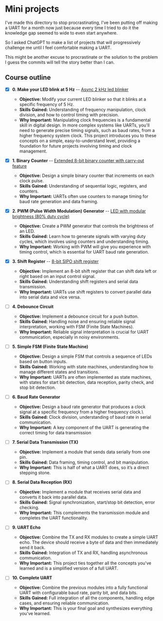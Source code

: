 # Mini projects

I've made this directory to stop procrastinating, I've been putting off making a UART for a month now just because every time I tried to do it the knowledge gap seemed to wide to even start anywhere.

So I asked ChatGPT to make a list of projects that will progressively challenge me until I feel comfortable making a UART.

This might be another excuse to procrastinate or the solution to the problem I guess the commits will tell the story better than I can.

## Course outline

- [x] **0. Make your LED blink at 5 Hz** -- [Async 2 kHz led blinker](https://github.com/pindjouf/fromthetransistor/tree/master/Section%202%3A%20Bringup/mini_projects/0_led_freq)

    - **Objective:** Modify your current LED blinker so that it blinks at a specific frequency of 5 Hz.
    - **Skills Gained:** Understanding of frequency manipulation, clock division, and how to control timing with precision.
    - **Why Important:** Manipulating clock frequencies is a fundamental skill in digital design. In more complex systems like UARTs, you'll need to generate precise timing signals, such as baud rates, from a higher frequency system clock. This project introduces you to these concepts on a simple, easy-to-understand level, providing a foundation for future projects involving timing and clock management.

- [x] **1. Binary Counter** -- [Extended 8-bit binary counter with carry-out feature](https://github.com/pindjouf/fromthetransistor/tree/master/Section%202%3A%20Bringup/mini_projects/1_counter)

    - **Objective:** Design a simple binary counter that increments on each clock pulse.
    - **Skills Gained:** Understanding of sequential logic, registers, and counters.
    - **Why Important:** UARTs often use counters to manage timing for baud rate generation and data framing.

- [x] **2. PWM (Pulse Width Modulation) Generator** -- [LED with modular brightness (80% duty cycle)](https://github.com/pindjouf/fromthetransistor/tree/master/Section%202%3A%20Bringup/mini_projects/2_pwm)

    - **Objective:** Create a PWM generator that controls the brightness of an LED.
    - **Skills Gained:** Learn how to generate signals with varying duty cycles, which involves using counters and understanding timing.
    - **Why Important:** Working with PWM will give you experience with timing control, which is essential for UART baud rate generation.

- [x] **3. Shift Register** -- [8-bit SIPO shift register](https://github.com/pindjouf/fromthetransistor/tree/master/Section%202%3A%20Bringup/mini_projects/3_shift_register)

    - **Objective:** Implement an 8-bit shift register that can shift data left or right based on an input control signal.
    - **Skills Gained:** Understanding shift registers and serial data transmission.
    - **Why Important:** UARTs use shift registers to convert parallel data into serial data and vice versa.

- [ ] **4. Debounce Circuit**

    - **Objective:** Implement a debounce circuit for a push button.
    - **Skills Gained:** Handling noise and ensuring reliable signal interpretation, working with FSM (Finite State Machines).
    - **Why Important:** Reliable signal interpretation is crucial for UART communication, especially in noisy environments.

- [ ] **5. Simple FSM (Finite State Machine)**

    - **Objective:** Design a simple FSM that controls a sequence of LEDs based on button inputs.
    - **Skills Gained:** Working with state machines, understanding how to manage different states and transitions.
    - **Why Important:** UARTs are often implemented as state machines, with states for start bit detection, data reception, parity check, and stop bit detection.

- [ ] **6. Baud Rate Generator**

    - **Objective:** Design a baud rate generator that produces a clock signal at a specific frequency from a higher frequency clock.\
    - **Skills Gained:** Clock division, understanding of baud rate in serial communication.
    - **Why Important:** A key component of the UART is generating the correct timing for data transmission

- [ ] **7. Serial Data Transmission (TX)**

    - **Objective:** Implement a module that sends data serially from one pin.
    - **Skills Gained:** Data framing, timing control, and bit manipulation.
    - **Why Important:** This is half of what a UART does, so it’s a direct stepping stone.

- [ ] **8. Serial Data Reception (RX)**

    - **Objective:** Implement a module that receives serial data and converts it back into parallel data.
    - **Skills Gained:** Signal synchronization, start/stop bit detection, error checking.
    - **Why Important:** This complements the transmission module and completes the UART functionality.

- [ ] **9. UART Echo**

    - **Objective:** Combine the TX and RX modules to create a simple UART echo. The device should receive a byte of data and then immediately send it back.
    - **Skills Gained:** Integration of TX and RX, handling asynchronous communication.
    - **Why Important:** This project ties together all the concepts you've learned and is a simplified version of a full UART.

- [ ] **10. Complete UART**

    - **Objective:** Combine the previous modules into a fully functional UART with configurable baud rate, parity bit, and data bits.
    - **Skills Gained:** Full integration of all the components, handling edge cases, and ensuring reliable communication.
    - **Why Important:** This is your final goal and synthesizes everything you’ve learned.
